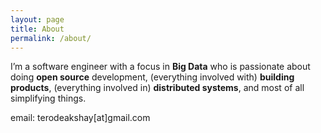 ```yaml
---
layout: page
title: About
permalink: /about/
---
```


I’m a software engineer with a focus in **Big Data** who is passionate about doing **open source** development, (everything involved with) **building products**, (everything involved in) **distributed systems**, and most of all simplifying things.

email: terodeakshay[at]gmail.com
